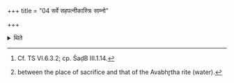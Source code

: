 +++
title = "04 सर्वे सहपत्नीकास्त्रिः साम्नो"

+++

<details><summary>थिते</summary>

4. All, together with the wife of the sacrificer join in singing the last part of the Saman (Nidhana) thrice[^1] -the second time at the half-way[^2] and the third time after having reached (the water).   

[^1]: Cf. TS VI.6.3.2; cp. ŚaḍB III.1.14.  

[^2]: between the place of sacrifice and that of the Avabhr̥tha rite (water).  
</details>

